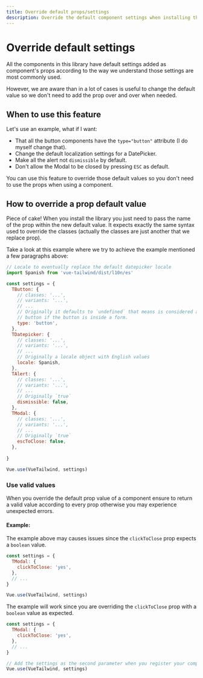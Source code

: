 ```yaml
---
title: Override default props/settings
description: Override the default component settings when installing the library
---
```


# Override default settings

All the components in this library have default settings added as component's props according to the way we understand those settings are most commonly used.

However, we are aware than in a lot of cases is useful to change the default value so we don't need to add the prop over and over when needed.

## When to use this feature

Let's use an example, what if I want:

- That all the button components have the `type="button"` attribute (I do myself change that).
- Change the default localization settings for a DatePicker.
- Make all the alert not `dismissible` by default.
- Don't allow the Modal to be closed by pressing `ESC` as default.

You can use this feature to override those default values so you don't need to use the props when using a component.

## How to override a prop default value

Piece of cake! When you install the library you just need to pass the name of the prop within the new default value. It expects exactly the same syntax used to override the classes (actually the classes are just another that we replace prop).

Take a look at this example where we try to achieve the example mentioned a few paragraphs above:

```js
// Locale to eventually replace the default datepicker locale
import Spanish from 'vue-tailwind/dist/l10n/es'

const settings = {
  TButton: {
    // classes: '...',
    // variants: '...',
    // ...
    // Originally it defaults to `undefined` that means is considered a submit
    // button if the button is inside a form.
    type: 'button',
  },
  TDatepicker: {
    // classes: '...',
    // variants: '...',
    // ...
    // Originally a locale object with English values
    locale: Spanish,
  },
  TAlert: {
    // classes: '...',
    // variants: '...',
    // ...
    // Originally `true`
    dismissible: false,
  },
  TModal: {
    // classes: '...',
    // variants: '...',
    // ...
    // Originally `true`
    escToClose: false,
  },
  
}

Vue.use(VueTailwind, settings)
```

### Use valid values

When you override the default prop value of a component ensure to return a valid value according to every prop otherwise you may experience unexpected errors.

#### Example:

<wrong-tip>
The example above may causes issues since the <code class="font-mono text-sm text-orange-600 bg-orange-100">clickToClose</code> prop expects a <code class="font-mono text-sm text-orange-600 bg-orange-100">boolean</code> value.
</wrong-tip>

```js
const settings = {
  TModal: {
    clickToClose: 'yes',
  },
  // ...
}

Vue.use(VueTailwind, settings)
```

<ok-tip>
The example will work since you are overriding the <code class="font-mono text-sm text-orange-600 bg-orange-100">clickToClose</code> prop with a <code class="font-mono text-sm text-orange-600 bg-orange-100">boolean</code> value as expected.
</ok-tip>

```js
const settings = {
  TModal: {
    clickToClose: 'yes',
  },
  // ...
}

// Add the settings as the second parameter when you register your component
Vue.use(VueTailwind, settings)
```

